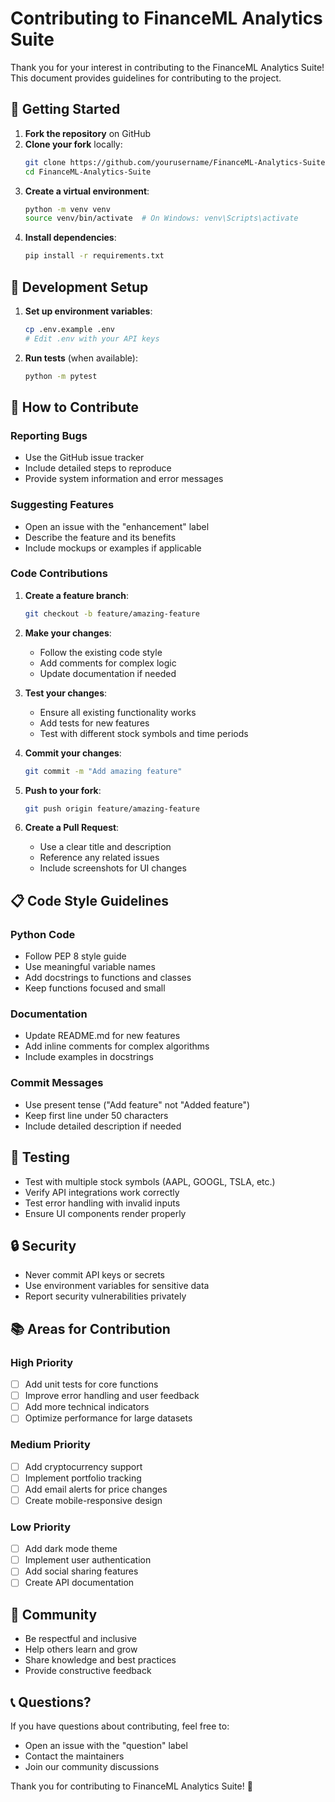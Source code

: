 # Contributing to FinanceML Analytics Suite

Thank you for your interest in contributing to the FinanceML Analytics Suite! This document provides guidelines for contributing to the project.

## 🚀 Getting Started

1. **Fork the repository** on GitHub
2. **Clone your fork** locally:
   ```bash
   git clone https://github.com/yourusername/FinanceML-Analytics-Suite.git
   cd FinanceML-Analytics-Suite
   ```
3. **Create a virtual environment**:
   ```bash
   python -m venv venv
   source venv/bin/activate  # On Windows: venv\Scripts\activate
   ```
4. **Install dependencies**:
   ```bash
   pip install -r requirements.txt
   ```

## 🔧 Development Setup

1. **Set up environment variables**:
   ```bash
   cp .env.example .env
   # Edit .env with your API keys
   ```

2. **Run tests** (when available):
   ```bash
   python -m pytest
   ```

## 📝 How to Contribute

### Reporting Bugs
- Use the GitHub issue tracker
- Include detailed steps to reproduce
- Provide system information and error messages

### Suggesting Features
- Open an issue with the "enhancement" label
- Describe the feature and its benefits
- Include mockups or examples if applicable

### Code Contributions

1. **Create a feature branch**:
   ```bash
   git checkout -b feature/amazing-feature
   ```

2. **Make your changes**:
   - Follow the existing code style
   - Add comments for complex logic
   - Update documentation if needed

3. **Test your changes**:
   - Ensure all existing functionality works
   - Add tests for new features
   - Test with different stock symbols and time periods

4. **Commit your changes**:
   ```bash
   git commit -m "Add amazing feature"
   ```

5. **Push to your fork**:
   ```bash
   git push origin feature/amazing-feature
   ```

6. **Create a Pull Request**:
   - Use a clear title and description
   - Reference any related issues
   - Include screenshots for UI changes

## 📋 Code Style Guidelines

### Python Code
- Follow PEP 8 style guide
- Use meaningful variable names
- Add docstrings to functions and classes
- Keep functions focused and small

### Documentation
- Update README.md for new features
- Add inline comments for complex algorithms
- Include examples in docstrings

### Commit Messages
- Use present tense ("Add feature" not "Added feature")
- Keep first line under 50 characters
- Include detailed description if needed

## 🧪 Testing

- Test with multiple stock symbols (AAPL, GOOGL, TSLA, etc.)
- Verify API integrations work correctly
- Test error handling with invalid inputs
- Ensure UI components render properly

## 🔒 Security

- Never commit API keys or secrets
- Use environment variables for sensitive data
- Report security vulnerabilities privately

## 📚 Areas for Contribution

### High Priority
- [ ] Add unit tests for core functions
- [ ] Improve error handling and user feedback
- [ ] Add more technical indicators
- [ ] Optimize performance for large datasets

### Medium Priority
- [ ] Add cryptocurrency support
- [ ] Implement portfolio tracking
- [ ] Add email alerts for price changes
- [ ] Create mobile-responsive design

### Low Priority
- [ ] Add dark mode theme
- [ ] Implement user authentication
- [ ] Add social sharing features
- [ ] Create API documentation

## 🤝 Community

- Be respectful and inclusive
- Help others learn and grow
- Share knowledge and best practices
- Provide constructive feedback

## 📞 Questions?

If you have questions about contributing, feel free to:
- Open an issue with the "question" label
- Contact the maintainers
- Join our community discussions

Thank you for contributing to FinanceML Analytics Suite! 🎉
